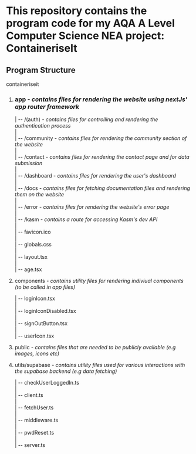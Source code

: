 # This repository contains the program code for my AQA A Level Computer Science NEA project: ContaineriseIt

## Program Structure

containeriseit
1. ### app - *contains files for rendering the website using nextJs' app router framework*

   | -- /(auth) - *contains files for controlling and rendering the authentication process*  
   |  
   | -- /community - *contains files for rendering the community section of the website*  
   |  
   | -- /contact - *contains files for rendering the contact page and for data submission*  
   |  
   | -- /dashboard - *contains files for rendering the user's dashboard*  
   |  
   | -- /docs - *contains files for fetching documentation files and rendering them on the website*  
   |  
   | -- /error - *contains files for rendering the website's error page*  
   |  
   | -- /kasm - *contains a route for accessing Kasm's dev API*  
   |  
   | -- favicon.ico  
   |  
   | -- globals.css  
   |  
   | -- layout.tsx  
   |  
   | -- age.tsx  
   
3. components - *contains utility files for rendering indiviual components (to be called in app files)*

   | -- loginIcon.tsx  
   |  
   | -- loginIconDisabled.tsx  
   |  
   | -- signOutButton.tsx  
   |  
   | -- userIcon.tsx  

5. public - *contains files that are needed to be publicly available (e.g images, icons etc)*

6. utils/supabase - *contains utility files used for various interactions with the supabase backend (e.g data fetching)*

   | -- checkUserLoggedIn.ts  
   |  
   | -- client.ts  
   |  
   | -- fetchUser.ts  
   |  
   | -- middleware.ts  
   |  
   | -- pwdReset.ts  
   |  
   | -- server.ts  
